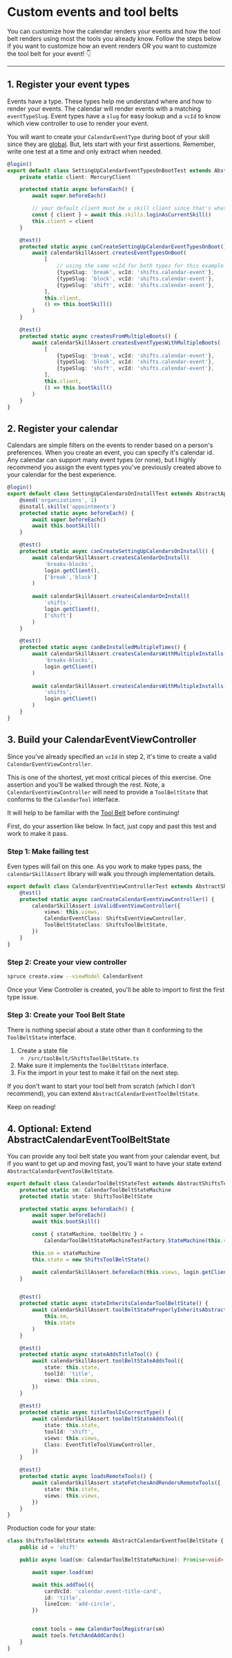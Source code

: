 # Custom events and tool belts

You can customize how the calendar renders your events and how the tool belt renders using most the tools you already know. Follow the steps below if you want to customize how an event renders OR you want to customize the tool belt for your event! 👇

---

## 1. Register your event types
Events have a type. These types help me understand where and how to render your events. The calendar will render events with a matching `eventTypeSlug`. Event types have a `slug` for easy lookup and a `vcId` to know which view controller to use to render your event.

You will want to create your `CalendarEventType` during boot of your skill since they are [global](/views/scope.md?id=what-does-scope-even-mean). But, lets start with your first assertions. Remember, write one test at a time and only extract when needed.

```ts
@login()
export default class SettingUpCalendarEventTypesOnBootTest extends AbstractAppointmentTest {
	private static client: MercuryClient

	protected static async beforeEach() {
		await super.beforeEach()

        // your default client must be a skill client since that's what it will be on boot
		const { client } = await this.skills.loginAsCurrentSkill()
		this.client = client
	}

	@test()
	protected static async canCreateSettingUpCalendarEventTypesOnBoot() {
		await calendarSkillAssert.createsEventTypesOnBoot(
			[
				// using the same vcId for both types for this example
				{typeSlug: 'break', vcId: 'shifts.calendar-event'},
				{typeSlug: 'block', vcId: 'shifts.calendar-event'},
				{typeSlug: 'shift', vcId: 'shifts.calendar-event'},
			],
			this.client,
			() => this.bootSkill()
		)
	}

	@test()
	protected static async createsFromMultipleBoots() {
		await calendarSkillAssert.createsEventTypesWithMultipleBoots(
			[
				{typeSlug: 'break', vcId: 'shifts.calendar-event'},
				{typeSlug: 'block', vcId: 'shifts.calendar-event'},
				{typeSlug: 'shift', vcId: 'shifts.calendar-event'},
			],
			this.client,
			() => this.bootSkill()
		)
	}
}
```

## 2. Register your calendar

Calendars are simple filters on the events to render based on a person's preferences. When you create an event, you can specify it's calendar id. Any calendar can support many event types (or none), but I highly recommend you assign the event types you've previously created above to your calendar for the best experience.

```ts
@login()
export default class SettingUpCalendarsOnInstallTest extends AbstractAppointmentTest {
	@seed('organizations', 1)
	@install.skills('appointments')
	protected static async beforeEach() {
		await super.beforeEach()
		await this.bootSkill()
	}

	@test()
	protected static async canCreateSettingUpCalendarsOnInstall() {
		await calendarSkillAssert.createsCalendarOnInstall(
			'breaks-blocks',
			login.getClient(),
			['break','block']
		)
		
		await calendarSkillAssert.createsCalendarOnInstall(
			'shifts',
			login.getClient(),
			['shift']
		)
	}

	@test()
	protected static async canBeInstalledMultipleTimes() {
		await calendarSkillAssert.createsCalendarsWithMultipleInstalls(
			'breaks-blocks',
			login.getClient()
		)
		
		await calendarSkillAssert.createsCalendarsWithMultipleInstalls(
			'shifts',
			login.getClient()
		)
	}
}
```

## 3. Build your CalendarEventViewController

Since you've already specified an `vcId` in step 2, it's time to create a valid `CalendarEventViewController`.

This is one of the shortest, yet most critical pieces of this exercise. One assertion and you'll be walked through the rest. Note, a `CalendarEventViewController` will need to provide a `ToolBeltState` that conforms to the `CalendarTool` interface.

It will help to be familiar with the [Tool Belt](/toolBelt/index.md) before continuing!

First, do your assertion like below. In fact, just copy and past this test and work to make it pass.

### Step 1: Make failing test

Even types will fail on this one. As you work to make types pass, the `calendarSkillAssert` library will walk you through implementation details.

```ts
export default class CalendarEventViewControllerTest extends AbstractShiftsTest {
	@test()
	protected static async canCreateCalendarEventViewController() {
		calendarSkillAssert.isValidEventViewController({
			views: this.views,
			CalendarEventClass: ShiftsEventViewController,
			ToolBeltStateClass: ShiftsToolBeltState,
		})
	}
}
```

### Step 2: Create your view controller

```bash
spruce create.view --viewModel CalendarEvent
```

Once your View Controller is created, you'll be able to import to first the first type issue.

### Step 3: Create your Tool Belt State

There is nothing special about a state other than it conforming to the `ToolBeltState` interface. 

1. Create a state file
	* `/src/toolBelt/ShiftsToolBeltState.ts`
2. Make sure it implements the `ToolBeltState` interface.
3. Fix the import in your test to make it fail on the next step.

If you don't want to start your tool belt from scratch (which I don't recommend), you can extend `AbstractCalendarEventToolBeltState`. 

Keep on reading!

## 4. Optional: Extend AbstractCalendarEventToolBeltState

You can provide any tool belt state you want from your calendar event, but if you want to get up and moving fast, you'll want to have your state extend `AbstractCalendarEventToolBeltState`.

```ts
export default class CalendarToolBeltStateTest extends AbstractShiftsTest {
	protected static sm: CalendarToolBeltStateMachine
	protected static state: ShiftsToolBeltState

	protected static async beforeEach() {
		await super.beforeEach()
		await this.bootSkill()

		const { stateMachine, toolBeltVc } =
			CalendarToolBeltStateMachineTestFactory.StateMachine(this.views)

		this.sm = stateMachine
		this.state = new ShiftsToolBeltState()

		await calendarSkillAssert.beforeEach(this.views, login.getClient())
	}


	@test()
	protected static async stateInheritsCalendarToolBeltState() {
		await calendarSkillAssert.toolBeltStateProperlyInheritsAbstractToolBeltState(
			this.sm,
			this.state
		)
	}

	@test()
	protected static async stateAddsTitleTool() {
		await calendarSkillAssert.toolBeltStateAddsTool({
			state: this.state,
			toolId: 'title',
			views: this.views,
		})
	}
	
	@test()
	protected static async titleToolIsCorrectType() {
		await calendarSkillAssert.toolBeltStateAddsTool({
			state: this.state,
			toolId: 'shift',
			views: this.views,
			Class: EventTitleToolViewController,
		})
	}

	@test()
	protected static async loadsRemoteTools() {
		await calendarSkillAssert.stateFetchesAndRendersRemoteTools({
			state: this.state,
			views: this.views,
		})
	}
}
```

Production code for your state:

```ts
class ShiftsToolBeltState extends AbstractCalendarEventToolBeltState {
	public id = 'shift'

	public async load(sm: CalendarToolBeltStateMachine): Promise<void> {

		await super.load(sm)

		await this.addTool({
			cardVcId: 'calendar.event-title-card',
			id: 'title',
			lineIcon: 'add-circle',
		})


		const tools = new CalendarToolRegistrar(sm)
		await tools.fetchAndAddCards()
	}
}

```
